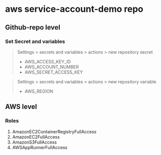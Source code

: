 # aws service-account-demo repo

## Github-repo level

### Set Secret and variables

> Settings > secrets and variables > actions > new repository secret
> - AWS_ACCESS_KEY_ID
> - AWS_ACCOUNT_NUMBER
> - AWS_SECRET_ACCESS_KEY


> Settings > secrets and variables > actions > new repository variable
> - AWS_REGION


## AWS level

### Roles

1. AmazonEC2ContainerRegistryFullAccess
1. AmazonEC2FullAccess
1. AmazonS3FullAccess
1. AWSAppRunnerFullAccess
